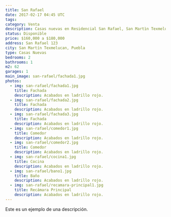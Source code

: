 ```yaml
---
title: San Rafael
date: 2017-02-17 04:45 UTC
tags:
category: Venta
description: Casas nuevas en Residencial San Rafael, San Martìn Texmelucan, Puebla.
status: Disponible
price: $160,000 a $180,000
address: San Rafael 123
city: San Martín Texmelucan, Puebla
type: Casas Nuevas
bedrooms: 2
bathrooms: 1
m2: 62
garages: 1
main_image: san-rafael/fachada1.jpg
photos:
  - img: san-rafael/fachada1.jpg
    title: Fachada
    description: Acabados en ladrillo rojo.
  - img: san-rafael/fachada2.jpg
    title: Fachada
    description: Acabados en ladrillo rojo.
  - img: san-rafael/fachada3.jpg
    title: Fachada
    description: Acabados en ladrillo rojo.
  - img: san-rafael/comedor1.jpg
    title: Comedor
    description: Acabados en ladrillo rojo.
  - img: san-rafael/comedor2.jpg
    title: Comedor
    description: Acabados en ladrillo rojo.
  - img: san-rafael/cocina1.jpg
    title: Cocina
    description: Acabados en ladrillo rojo.
  - img: san-rafael/bano1.jpg
    title: Baño
    description: Acabados en ladrillo rojo.
  - img: san-rafael/recamara-principal1.jpg
    title: Recámara Principal
    description: Acabados en ladrillo rojo.
---
```


Este es un ejemplo de una descripción.
